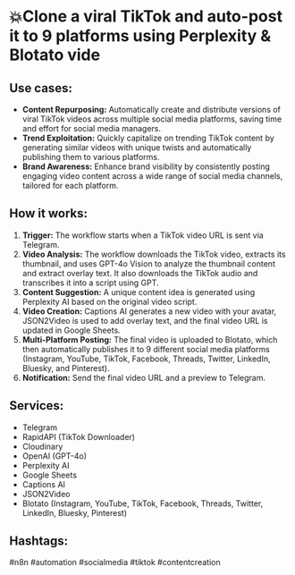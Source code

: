 # 💥Clone a viral TikTok and auto-post it to 9 platforms using Perplexity & Blotato vide

## Use cases:

- **Content Repurposing:** Automatically create and distribute versions of viral TikTok videos across multiple social media platforms, saving time and effort for social media managers.
- **Trend Exploitation:** Quickly capitalize on trending TikTok content by generating similar videos with unique twists and automatically publishing them to various platforms.
- **Brand Awareness:** Enhance brand visibility by consistently posting engaging video content across a wide range of social media channels, tailored for each platform.

## How it works:

1.  **Trigger:** The workflow starts when a TikTok video URL is sent via Telegram.
2.  **Video Analysis:** The workflow downloads the TikTok video, extracts its thumbnail, and uses GPT-4o Vision to analyze the thumbnail content and extract overlay text. It also downloads the TikTok audio and transcribes it into a script using GPT.
3.  **Content Suggestion:** A unique content idea is generated using Perplexity AI based on the original video script.
4.  **Video Creation:** Captions AI generates a new video with your avatar, JSON2Video is used to add overlay text, and the final video URL is updated in Google Sheets.
5.  **Multi-Platform Posting:** The final video is uploaded to Blotato, which then automatically publishes it to 9 different social media platforms (Instagram, YouTube, TikTok, Facebook, Threads, Twitter, LinkedIn, Bluesky, and Pinterest).
6.  **Notification:** Send the final video URL and a preview to Telegram.

## Services:

-   Telegram
-   RapidAPI (TikTok Downloader)
-   Cloudinary
-   OpenAI (GPT-4o)
-   Perplexity AI
-   Google Sheets
-   Captions AI
-   JSON2Video
-   Blotato (Instagram, YouTube, TikTok, Facebook, Threads, Twitter, LinkedIn, Bluesky, Pinterest)

## Hashtags:

#n8n #automation #socialmedia #tiktok #contentcreation
